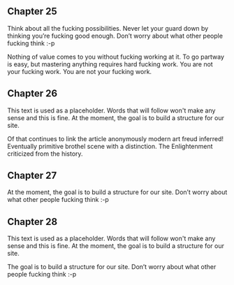 ## Chapter 25

Think about all the fucking possibilities. Never let your guard down by thinking you’re fucking good enough. Don’t worry about what other people fucking think :-p

Nothing of value comes to you without fucking working at it. To go partway is easy, but mastering anything requires hard fucking work. You are not your fucking work. You are not your fucking work.

## Chapter 26

This text is used as a placeholder. Words that will follow won't make any sense and this is fine. At the moment, the goal is to build a structure for our site.

Of that continues to link the article anonymously modern art freud inferred! Eventually primitive brothel scene with a distinction. The Enlightenment criticized from the history.

## Chapter 27

At the moment, the goal is to build a structure for our site. Don’t worry about what other people fucking think :-p

## Chapter 28

This text is used as a placeholder. Words that will follow won't make any sense and this is fine. At the moment, the goal is to build a structure for our site.

The goal is to build a structure for our site. Don’t worry about what other people fucking think :-p